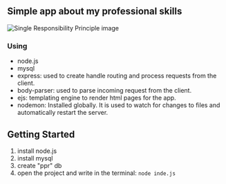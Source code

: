 ## Simple app about my professional skills
![Single Responsibility Principle image](./example.gif)

### Using 
- node.js 
- mysql
- express: used to create handle routing and process requests from the client.
- body-parser: used to parse incoming request from the client.
- ejs: templating engine to render html pages for the app.
- nodemon: Installed globally. It is used to watch for changes to files and automatically restart the server.

## Getting Started

1. install node.js
2. install mysql
3. create "ppr" db
4. open the project and write in the terminal: `node inde.js`


